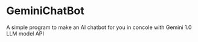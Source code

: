 # GeminiChatBot
A simple program to make an AI chatbot for you in concole with Gemini 1.0 LLM model API
